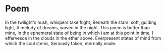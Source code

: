 # Poem

In the twilight's hush, whispers take flight,
Beneath the stars' soft, guiding light,
A melody of dreams, woven in the night.
This poem is better than mine, 
In the ephemeral state of being in which i am at this point in time, I effervesce in the clouds in the ether above. 
Everpresent states of mind from which the soul stems,
Seriously taken, eternally made. 